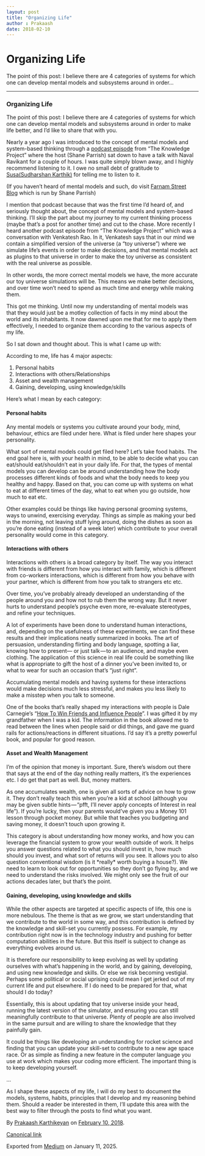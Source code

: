 ```yaml
---
layout: post
title: "Organizing Life"
author : Prakaash
date: 2018-02-10
---
```


# Organizing Life

The point of this post: I believe there are 4 categories of systems for which one can develop mental models and subsystems around in order…

---

### Organizing Life

The point of this post: I believe there are 4 categories of systems for which one can develop mental models and subsystems around in order to make life better, and I’d like to share that with you.

Nearly a year ago I was introduced to the concept of mental models and system-based thinking through a [podcast episode](https://www.fs.blog/2017/02/naval-ravikant-reading-decision-making/) from “The Knowledge Project” where the host (Shane Parrish) sat down to have a talk with Naval Ravikant for a couple of hours. I was quite simply blown away, and I highly recommend listening to it. I owe no small debt of gratitude to [Susa(Sudharshan Karthik)](https://medium.com/u/293c677ca38c) for telling me to listen to it.

(If you haven’t heard of mental models and such, do visit [Farnam Street Blog](https://www.fs.blog/blog/) which is run by Shane Parrish)

I mention that podcast because that was the first time I’d heard of, and seriously thought about, the concept of mental models and system-based thinking. I’ll skip the part about my journey to my current thinking process (maybe that’s a post for another time) and cut to the chase. More recently I heard another podcast episode from “The Knowledge Project” which was a conversation with Venkatesh Rao. In it, Venkatesh says that in our mind we contain a simplified version of the universe (a “toy universe”) where we simulate life’s events in order to make decisions, and that mental models act as plugins to that universe in order to make the toy universe as consistent with the real universe as possible.

In other words, the more correct mental models we have, the more accurate our toy universe simulations will be. This means we make better decisions, and over time won’t need to spend as much time and energy while making them.

This got me thinking. Until now my understanding of mental models was that they would just be a motley collection of facts in my mind about the world and its inhabitants. It now dawned upon me that for me to apply them effectively, I needed to organize them according to the various aspects of my life.

So I sat down and thought about. This is what I came up with:

According to me, life has 4 major aspects:

1. Personal habits
2. Interactions with others/Relationships
3. Asset and wealth management
4. Gaining, developing, using knowledge/skills

Here’s what I mean by each category:

#### Personal habits

Any mental models or systems you cultivate around your body, mind, behaviour, ethics are filed under here. What is filed under here shapes your personality.

What sort of mental models could get filed here? Let’s take food habits. The end goal here is, with your health in mind, to be able to decide what you can eat/should eat/shouldn’t eat in your daily life. For that, the types of mental models you can develop can be around understanding how the body processes different kinds of foods and what the body needs to keep you healthy and happy. Based on that, you can come up with systems on what to eat at different times of the day, what to eat when you go outside, how much to eat etc.

Other examples could be things like having personal grooming systems, ways to unwind, exercising everyday. Things as simple as making your bed in the morning, not leaving stuff lying around, doing the dishes as soon as you’re done eating (instead of a week later) which contribute to your overall personality would come in this category.

#### Interactions with others

Interactions with others is a broad category by itself. The way you interact with friends is different from how you interact with family, which is different from co-workers interactions, which is different from how you behave with your partner, which is different from how you talk to strangers etc etc.

Over time, you’ve probably already developed an understanding of the people around you and how not to rub them the wrong way. But it never hurts to understand people’s psyche even more, re-evaluate stereotypes, and refine your techniques.

A lot of experiments have been done to understand human interactions, and, depending on the usefulness of these experiments, we can find these results and their implications neatly summarized in books. The art of persuasion, understanding flirting and body language, spotting a liar, knowing how to present— or just talk — to an audience, and maybe even clothing. The application of this science in real life could be something like what is appropriate to gift the host of a dinner you’ve been invited to, or what to wear for such an occasion that’s “just right”.

Accumulating mental models and having systems for these interactions would make decisions much less stressful, and makes you less likely to make a misstep when you talk to someone.

One of the books that’s really shaped my interactions with people is Dale Carnegie’s “[How To Win Friends and Influence People](https://www.amazon.com/dp/B003WEAI4E/ref%3Ddp-kindle-redirect?_encoding=UTF8&btkr=1)”. I was gifted it by my grandfather when I was a kid. The information in the book allowed me to read between the lines when people said or did things, and gave me guard rails for actions/reactions in different situations. I’d say it’s a pretty powerful book, and popular for good reason.

#### Asset and Wealth Management

I’m of the opinion that money is important. Sure, there’s wisdom out there that says at the end of the day nothing really matters, it’s the experiences etc. I do get that part as well. But, money matters.

As one accumulates wealth, one is given all sorts of advice on how to grow it. They don’t really teach this when you’re a kid at school (although you may be given subtle hints — “pfft, I’ll never apply concepts of Interest in real life”). If you’re lucky, then your parents would’ve given you a Money 101 lesson through pocket money. But while that teaches you budgeting and saving money, it doesn’t touch upon growing it.

This category is about understanding how money works, and how you can leverage the financial system to grow your wealth outside of work. It helps you answer questions related to what you should invest in, how much should you invest, and what sort of returns will you see. It allows you to also question conventional wisdom (is it \*really\* worth buying a house?). We need to learn to look out for opportunities so they don’t go flying by, and we need to understand the risks involved. We might only see the fruit of our actions decades later, but that’s the point.

#### Gaining, developing, using knowledge and skills

While the other aspects are targeted at specific aspects of life, this one is more nebulous. The theme is that as we grow, we start understanding that we contribute to the world in some way, and this contribution is defined by the knowledge and skill-set you currently possess. For example, my contribution right now is in the technology industry and pushing for better computation abilities in the future. But this itself is subject to change as everything evolves around us.

It is therefore our responsibility to keep evolving as well by updating ourselves with what’s happening in the world, and by gaining, developing, and using new knowledge and skills. Or else we risk becoming vestigial. Perhaps some political or social uprising could mean I get jerked out of my current life and put elsewhere. If I do need to be prepared for that, what should I do today?

Essentially, this is about updating that toy universe inside your head, running the latest version of the simulator, and ensuring you can still meaningfully contribute to that universe. Plenty of people are also involved in the same pursuit and are willing to share the knowledge that they painfully gain.

It could be things like developing an understanding for rocket science and finding that you can update your skill-set to contribute to a new age space race. Or as simple as finding a new feature in the computer language you use at work which makes your coding more efficient. The important thing is to keep developing yourself.

…

As I shape these aspects of my life, I will do my best to document the models, systems, habits, principles that I develop and my reasoning behind them. Should a reader be interested in them, I’ll update this area with the best way to filter through the posts to find what you want.

By [Prakaash Karthikeyan](https://medium.com/%40prakaashkarthik) on [February 10, 2018](https://medium.com/p/e75c7dd72ff1).

[Canonical link](https://medium.com/%40prakaashkarthik/organizing-life-e75c7dd72ff1)

Exported from [Medium](https://medium.com) on January 11, 2025.

